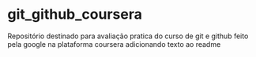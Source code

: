 # git_github_coursera
Repositório destinado para avaliação pratica do curso de git e github feito pela google na plataforma coursera
adicionando texto ao readme
